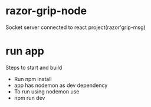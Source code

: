 # razor-grip-node
Socket server connected to react project(razor'grip-msg)
# run app
Steps to start and build 
* Run npm install
* app has nodemon as dev dependency 
* To run using nodemon use 
* npm run dev
